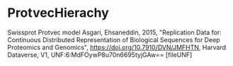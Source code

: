 # ProtvecHierachy

Swissprot Protvec model 
Asgari, Ehsaneddin, 2015, "Replication Data for: Continuous Distributed Representation of Biological Sequences for Deep Proteomics and Genomics", https://doi.org/10.7910/DVN/JMFHTN, Harvard Dataverse, V1, UNF:6:MdFOywP8u70n6695tyjGAw== [fileUNF]
